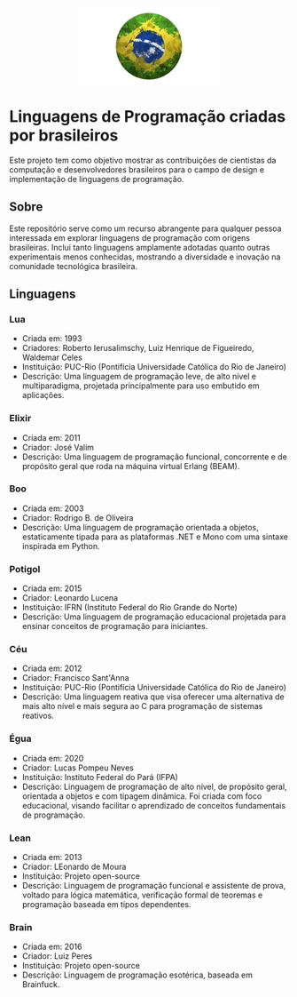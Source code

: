 <p align="center">
  <a href="">
    <img alt="Logo" src="brazil.png" min-width="250px" max-width="250px" width="250px" align="center">  
  </a>
</p>

# Linguagens de Programação criadas por brasileiros 

Este projeto tem como objetivo mostrar as contribuições de cientistas da computação e desenvolvedores brasileiros para o campo de design e implementação de linguagens de programação.

## Sobre

Este repositório serve como um recurso abrangente para qualquer pessoa interessada em explorar linguagens de programação com origens brasileiras. Inclui tanto linguagens amplamente adotadas quanto outras experimentais menos conhecidas, mostrando a diversidade e inovação na comunidade tecnológica brasileira.

## Linguagens

### Lua

- Criada em: 1993
- Criadores: Roberto Ierusalimschy, Luiz Henrique de Figueiredo, Waldemar Celes
- Instituição: PUC-Rio (Pontifícia Universidade Católica do Rio de Janeiro)
- Descrição: Uma linguagem de programação leve, de alto nível e multiparadigma, projetada principalmente para uso embutido em aplicações.

### Elixir

- Criada em: 2011
- Criador: José Valim
- Descrição: Uma linguagem de programação funcional, concorrente e de propósito geral que roda na máquina virtual Erlang (BEAM).

### Boo

- Criada em: 2003
- Criador: Rodrigo B. de Oliveira
- Descrição: Uma linguagem de programação orientada a objetos, estaticamente tipada para as plataformas .NET e Mono com uma sintaxe inspirada em Python.

### Potigol

- Criada em: 2015
- Criador: Leonardo Lucena
- Instituição: IFRN (Instituto Federal do Rio Grande do Norte)
- Descrição: Uma linguagem de programação educacional projetada para ensinar conceitos de programação para iniciantes.

### Céu

- Criada em: 2012
- Criador: Francisco Sant'Anna
- Instituição: PUC-Rio (Pontifícia Universidade Católica do Rio de Janeiro)
- Descrição: Uma linguagem reativa que visa oferecer uma alternativa de mais alto nível e mais segura ao C para programação de sistemas reativos.

### Égua

- Criada em: 2020
- Criador: Lucas Pompeu Neves
- Instituição: Instituto Federal do Pará (IFPA)
- Descrição: Linguagem de programação de alto nível, de propósito geral, orientada a objetos e com tipagem dinâmica. Foi criada com foco educacional, visando facilitar o aprendizado de conceitos fundamentais de programação.

### Lean

- Criada em: 2013
- Criador: LEonardo de Moura
- Instituição: Projeto open-source
- Descrição: Linguagem de programação funcional e assistente de prova, voltado para lógica matemática, verificação formal de teoremas e programação baseada em tipos dependentes.

### Brain

- Criada em: 2016
- Criador: Luiz Peres
- Instituição: Projeto open-source
- Descrição: Linguagem de programação esotérica, baseada em Brainfuck.
  
